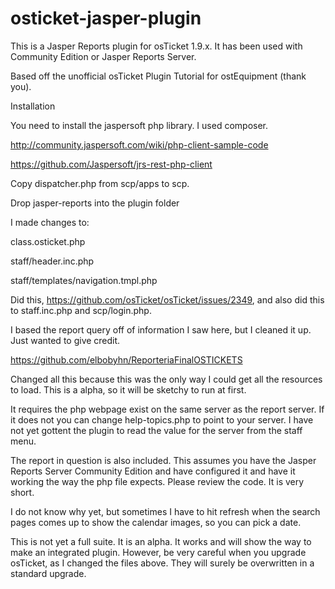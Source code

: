 # osticket-jasper-plugin

This is a Jasper Reports plugin for osTicket 1.9.x.  It has been used with Community Edition or Jasper Reports Server.  

Based off the unofficial osTicket Plugin Tutorial for ostEquipment (thank you).

Installation

You need to install the jaspersoft php library.  I used composer.

http://community.jaspersoft.com/wiki/php-client-sample-code

https://github.com/Jaspersoft/jrs-rest-php-client

Copy dispatcher.php from scp/apps to scp.

Drop jasper-reports into the plugin folder

I made changes to:

class.osticket.php

staff/header.inc.php

staff/templates/navigation.tmpl.php

Did this, https://github.com/osTicket/osTicket/issues/2349, and also did this to staff.inc.php and scp/login.php.

I based the report query off of information I saw here, but I cleaned it up.  Just wanted to give credit.

https://github.com/elbobyhn/ReporteriaFinalOSTICKETS


Changed all this because this was the only way I could get all the resources to load.  This is a alpha, so it will be sketchy to run at first.

It requires the php webpage exist on the same server as the report server.  If it does not you can change help-topics.php to point to your server.  I have not yet gottent the plugin to read the value for the server from the staff menu.

The report in question is also included.  This assumes you have the Jasper Reports Server Community Edition and have configured it and have it working the way the php file expects.  Please review the code.  It is very short.

I do not know why yet, but sometimes I have to hit refresh when the search pages comes up to show the calendar images, so you can pick a date.

This is not yet a full suite.  It is an alpha.  It works and will show the way to make an integrated plugin.  However, be very careful when you upgrade osTicket, as I changed the files above.  They will surely be overwritten in a standard upgrade.
